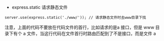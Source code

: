 * express.static 请求静态文件
```
server.use(express.static('./www/')); // 请求静态文件时去www目录下找
```
注意，上面的代码不要放在代码文件的首行，比如请求的是a 接口，但是 www 目录下有个 a 文件，当这行代码在文件首行时路由匹配到了不是接口，而是文件 a



